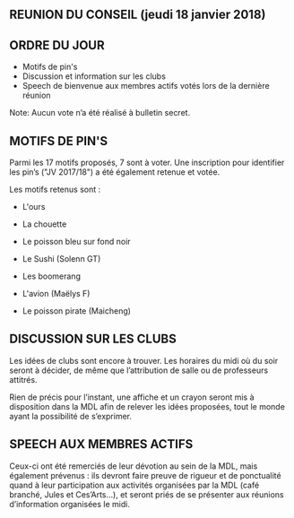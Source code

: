 REUNION DU CONSEIL (jeudi 18 janvier 2018)
---

## ORDRE DU JOUR

 - Motifs de pin's
 - Discussion et information sur les clubs
 - Speech de bienvenue aux membres actifs votés lors de la dernière réunion

Note: Aucun vote n’a été réalisé à bulletin secret.


## MOTIFS DE PIN'S

Parmi les 17 motifs proposés, 7 sont à voter.
Une inscription pour identifier les pin’s ("JV 2017/18") a été également retenue et votée.

Les motifs retenus sont : 

 - L'ours
 - La chouette
 - Le poisson bleu sur fond noir
 - Le Sushi
 (Solenn GT)

 - Les boomerang 
 - L'avion
 (Maëlys F)

 - Le poisson pirate
 (Maicheng)


## DISCUSSION SUR LES CLUBS

Les idées de clubs sont encore à trouver.
Les horaires du midi où du soir seront à décider, de même que l’attribution de salle ou de professeurs attitrés.

Rien de précis pour l’instant, une affiche et un crayon seront mis à disposition dans la MDL afin de relever les idées proposées, tout le monde ayant la possibilité de s’exprimer.


## SPEECH AUX MEMBRES ACTIFS

Ceux-ci ont été remerciés de leur dévotion au sein de la MDL, mais également prévenus : ils devront faire preuve de rigueur et de ponctualité quand à leur participation aux activités organisées par la MDL (café branché, Jules et Ces’Arts…), et seront priés de se présenter aux réunions d’information organisées le midi.
